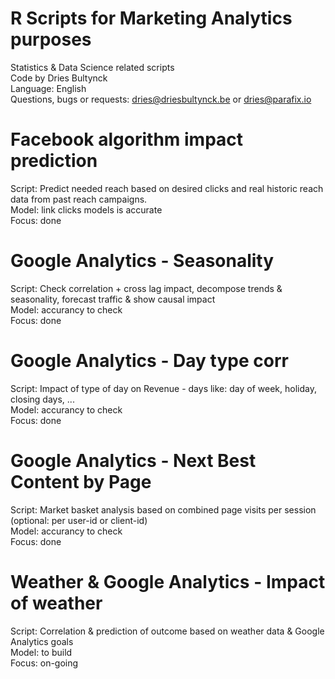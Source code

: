 # R Scripts for Marketing Analytics purposes
Statistics & Data Science related scripts
<br>Code by Dries Bultynck
<br>Language: English
<br>Questions, bugs or requests: dries@driesbultynck.be or dries@parafix.io

# Facebook algorithm impact prediction
Script: Predict needed reach based on desired clicks and real historic reach data from past reach campaigns.
<br>Model: link clicks models is accurate
<br>Focus: done

# Google Analytics - Seasonality
Script: Check correlation + cross lag impact, decompose trends & seasonality, forecast traffic & show causal impact
<br>Model: accurancy to check
<br>Focus: done

# Google Analytics - Day type corr
Script: Impact of type of day on Revenue - days like: day of week, holiday, closing days, ...
<br>Model: accurancy to check
<br>Focus: done

# Google Analytics - Next Best Content by Page
Script: Market basket analysis based on combined page visits per session (optional: per user-id or client-id)
<br>Model: accurancy to check
<br>Focus: done

# Weather & Google Analytics - Impact of weather
Script: Correlation & prediction of outcome based on weather data & Google Analytics goals
<br>Model: to build
<br>Focus: on-going
